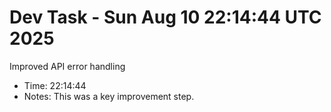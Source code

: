 # Dev Task - Sun Aug 10 22:14:44 UTC 2025
Improved API error handling
- Time: 22:14:44
- Notes: This was a key improvement step.
